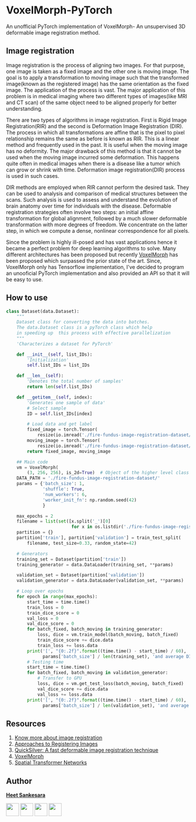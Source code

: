 # VoxelMorph-PyTorch

An unofficial PyTorch implementation of VoxelMorph- An unsupervised 3D deformable image registration method.

## Image registration

Image registration is the process of aligning two images. For that purpose, one image is taken as a fixed image and the other one is moving image. The goal is to apply a transformation to moving image such that the transformed image(known as the registered image) has the same orientation as the fixed image. The application of the process is vast. The major application of this problem is in medical imaging where two different types of images(like MRI and CT scan) of the same object need to be aligned properly for better understanding.

There are two types of algorithms in image registration. First is Rigid Image Registration(RIR) and the second is Deformation Image Registration (DIR). The process in which all transformations are affine that is the pixel to pixel relationship remains the same as before is known as RIR. This is a linear method and frequently used in the past. It is useful when the moving image has no deformity. The major drawback of this method is that it cannot be used when the moving image incurred some deformation. This happens quite often in medical images when there is a disease like a tumor which can grow or shrink with time. Deformation image registration(DIR) process is used in such cases.

DIR methods are employed when RIR cannot perform the desired task. They can be used to analysis and comparison of medical structures between the scans. Such analysis is used to assess and understand the evolution of brain anatomy over time for individuals with the disease. Deformable registration strategies often involve two steps: an initial affine transformation for global alignment, followed by a much slower deformable transformation with more degrees of freedom. We concentrate on the latter step, in which we compute a dense, nonlinear correspondence for all pixels.

Since the problem is highly ill-posed and has vast applications hence it became a perfect problem for deep learning algorithms to solve. Many different architectures has been proposed but recently [VoxelMorph](https://arxiv.org/abs/1809.05231) has been proposed which surpassed the prior state of the art. Since, VoxelMorph only has Tensorflow implementation, I've decided to program an unooficial PyTorch implementation and also provided an API so that it will be easy to use.

## How to use

```python
class Dataset(data.Dataset):
    """
    Dataset class for converting the data into batches.
    The data.Dataset class is a pyTorch class which help
    in speeding up  this process with effective parallelization
    """
    'Characterizes a dataset for PyTorch'

    def __init__(self, list_IDs):
        'Initialization'
        self.list_IDs = list_IDs

    def __len__(self):
        'Denotes the total number of samples'
        return len(self.list_IDs)

    def __getitem__(self, index):
        'Generates one sample of data'
        # Select sample
        ID = self.list_IDs[index]

        # Load data and get label
        fixed_image = torch.Tensor(
            resize(io.imread('./fire-fundus-image-registration-dataset/' + ID + '_1.jpg'), (256, 256, 3)))
        moving_image = torch.Tensor(
            resize(io.imread('./fire-fundus-image-registration-dataset/' + ID + '_2.jpg'), (256, 256, 3)))
        return fixed_image, moving_image

    ## Main code
    vm = VoxelMorph(
        (3, 256, 256), is_2d=True)  # Object of the higher level class
    DATA_PATH = './fire-fundus-image-registration-dataset/'
    params = {'batch_size': 1,
              'shuffle': True,
              'num_workers': 6,
              'worker_init_fn': np.random.seed(42)
              }

    max_epochs = 2
    filename = list(set([x.split('_')[0]
                         for x in os.listdir('./fire-fundus-image-registration-dataset/')]))
    partition = {}
    partition['train'], partition['validation'] = train_test_split(
        filename, test_size=0.33, random_state=42)

    # Generators
    training_set = Dataset(partition['train'])
    training_generator = data.DataLoader(training_set, **params)

    validation_set = Dataset(partition['validation'])
    validation_generator = data.DataLoader(validation_set, **params)

    # Loop over epochs
    for epoch in range(max_epochs):
        start_time = time.time()
        train_loss = 0
        train_dice_score = 0
        val_loss = 0
        val_dice_score = 0
        for batch_fixed, batch_moving in training_generator:
            loss, dice = vm.train_model(batch_moving, batch_fixed)
            train_dice_score += dice.data
            train_loss += loss.data
        print('[', "{0:.2f}".format((time.time() - start_time) / 60), 'mins]', 'After', epoch + 1, 'epochs, the Average training loss is ', train_loss *
              params['batch_size'] / len(training_set), 'and average DICE score is', train_dice_score.data * params['batch_size'] / len(training_set))
        # Testing time
        start_time = time.time()
        for batch_fixed, batch_moving in validation_generator:
            # Transfer to GPU
            loss, dice = vm.get_test_loss(batch_moving, batch_fixed)
            val_dice_score += dice.data
            val_loss += loss.data
        print('[', "{0:.2f}".format((time.time() - start_time) / 60), 'mins]', 'After', epoch + 1, 'epochs, the Average validations loss is ', val_loss *
              params['batch_size'] / len(validation_set), 'and average DICE score is', val_dice_score.data * params['batch_size'] / len(validation_set))

```

## Resources

1. [Know more about image registration](https://www.sciencedirect.com/topics/neuroscience/image-registration)
2. [Approaches to Registering Images](https://www.mathworks.com/help/images/approaches-to-registering-images.html)
3. [QuickSilver: A fast deformable image registration technique](https://arxiv.org/pdf/1703.10908.pdf)
4. [VoxelMorph](https://arxiv.org/abs/1809.05231)
5. [Spatial Transformer Networks](https://arxiv.org/pdf/1506.02025.pdf)

## Author

**[Heet Sankesara](https://github.com/Hsankesara)**

[<img src="http://i.imgur.com/0o48UoR.png" width="35" padding="10" margin="10">](https://github.com/Hsankesara/) [<img src="https://i.imgur.com/0IdggSZ.png" width="35" padding="10" margin="10">](https://www.linkedin.com/in/heet-sankesara-72383a152/) [<img src="http://i.imgur.com/tXSoThF.png" width="35" padding="10" margin="10">](https://twitter.com/heetsankesara3) [<img src="https://loading.io/s/icon/vzeour.svg" width="35" padding="10" margin="10">](https://www.kaggle.com/hsankesara)
